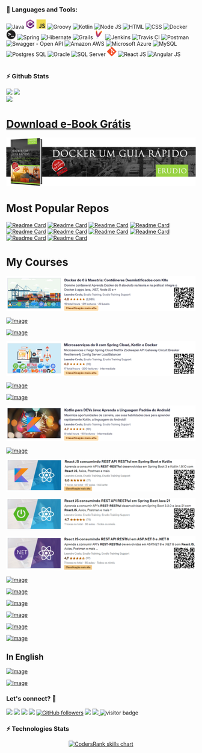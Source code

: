 ### 🚀 Languages and Tools:</summary>

<p align="left">
<img height="25" src="https://www.vectorlogo.zone/logos/java/java-icon.svg" title="Java" alt="Java" /></code>
<img height="25" src="https://raw.githubusercontent.com/devicons/devicon/master/icons/csharp/csharp-original.svg" title="C#" alt="C#" /></code>
<img width="25" height="25" src="https://raw.githubusercontent.com/devicons/devicon/master/icons/javascript/javascript-original.svg" title="JavaScript" alt="JavaScript" />
<img width="30" height="30" src="https://github.com/leandrocgsi/leandrocgsi/blob/main/svg_logos/groovy_logo.png" title="Groovy" alt="Groovy" /></code>
<img width="25" height="25" src="https://github.com/leandrocgsi/leandrocgsi/blob/main/svg_logos/kotlin_logo.png" title="Kotlin" alt="Kotlin" /></code>
<img height="25" src="https://github.com/leandrocgsi/leandrocgsi/blob/main/svg_logos/nodejs.png" title="Node JS" alt="Node JS">
<img width="25" height="25" src="https://github.com/leandrocgsi/leandrocgsi/blob/main/svg_logos/html_logo.png" title="HTML" alt="HTML" />
<img width="25" height="25" src="https://github.com/leandrocgsi/leandrocgsi/blob/main/svg_logos/css_logo.png" title="CSS" alt="CSS" />
<img height="25" src="https://raw.githubusercontent.com/leandrocgsi/leandrocgsi/2331dded51784b78b8b66fd83037b2f2e28943e3/svg_logos/docker_logo.svg" title="Docker" alt="Docker" />
<img height="25" src="https://raw.githubusercontent.com/github/explore/80688e429a7d4ef2fca1e82350fe8e3517d3494d/topics/terminal/terminal.png" title="Terminal" alt="Terminal">
<img width="25" height="25" src="https://www.vectorlogo.zone/logos/springio/springio-icon.svg" title="Spring" alt="Spring" /></code>
<img width="25" height="25" src="https://www.vectorlogo.zone/logos/hibernate/hibernate-icon.svg" title="Hibernate" alt="Hibernate" /></code>
<img width="25" height="25" src="https://github.com/leandrocgsi/leandrocgsi/blob/main/svg_logos/grails-logo.jpg" title="Grails" alt="Grails" /></code>
<img width="25" height="25" src="https://raw.githubusercontent.com/vscode-icons/vscode-icons/master/icons/file_type_maven.svg" title="Apache Maven" alt="Apache Maven" /></code>
<img width="25" height="25" src="https://www.vectorlogo.zone/logos/jenkins/jenkins-icon.svg" title="Jenkins" alt="Jenkins" /></code>
<img width="25" height="25" src="https://www.vectorlogo.zone/logos/travis-ci/travis-ci-icon.svg" title="Travis CI" alt="Travis CI" /></code>
<img width="25" height="25" src="https://www.vectorlogo.zone/logos/getpostman/getpostman-icon.svg" title="Postman" alt="Postman" /></code>
<img width="25" height="25" src="https://www.vectorlogo.zone/logos/openapis/openapis-icon.svg" title="Swagger - Open API" alt="Swagger - Open API" /></code>
<img width="25" height="25" src="https://github.com/leandrocgsi/leandrocgsi/blob/main/svg_logos/amazon_aws-icon.png" title="Amazon AWS" alt="Amazon AWS" /></code>
<img width="25" height="25" src="https://www.vectorlogo.zone/logos/microsoft_azure/microsoft_azure-icon.svg" title="Microsoft Azure" alt="Microsoft Azure" /></code>
<img width="25" height="25" src="https://www.vectorlogo.zone/logos/mysql/mysql-icon.svg" title="MySQL" alt="MySQL"/></code>
<img width="25" height="25" src="https://www.vectorlogo.zone/logos/postgresql/postgresql-icon.svg" title="Postgres SQL" alt="Postgres SQL"/></code>
<img width="25" height="25" src="https://www.vectorlogo.zone/logos/oracle/oracle-icon.svg" title="Oracle" alt="Oracle"/></code>
<img width="22" height="25" src="https://github.com/leandrocgsi/leandrocgsi/blob/main/svg_logos/microsoft-sql-server.png" title="SQL Server" alt="SQL Server"/></code>
<img height="25" src="https://raw.githubusercontent.com/devicons/devicon/master/icons/git/git-original.svg" title="GIT" alt="GIT">
<img width="25" height="25" src="https://raw.githubusercontent.com/leandrocgsi/leandrocgsi/main/svg_logos/react-original-wordmark.svg" title="React JS" alt="React JS" />
<img width="25" height="25" src="https://raw.githubusercontent.com/leandrocgsi/leandrocgsi/main/svg_logos/angularjs-original.svg" title="Angular JS" alt="Angular JS" />

</p>

#

### ⚡ Github Stats</b></summary>
<div align="left">
<img height="180em" src="https://github-readme-stats.vercel.app/api/top-langs/?username=leandrocgsi&show_icons=true&hide_border=true&layout=compact&langs_count=8&theme=default"/>	
<img height="180em" src="https://github-readme-stats.vercel.app/api?username=leandrocgsi&show_icons=true&hide_border=true&count_private=true&include_all_commits=true&theme=default" />
</div>
<img height="180em" src="https://github-readme-streak-stats.herokuapp.com/?user=leandrocgsi&show_icons=true&hide_border=true&count_private=true&include_all_commits=true&theme=default" />
</div>

# [Download e-Book Grátis](https://pub.erudio.com.br/guia-docker)

[![e-Book Grátis](https://github.com/leandrocgsi/DockerFromZeroToMastery/blob/master/Images/ebook.png?raw=true)](https://pub.erudio.com.br/guia-docker)

# Most Popular Repos

[![Readme Card](https://github-readme-stats.vercel.app/api/pin/?username=leandrocgsi&repo=RestWithASP-NET5Udemy)](https://github.com/leandrocgsi/RestWithASP-NET5Udemy)
[![Readme Card](https://github-readme-stats.vercel.app/api/pin/?username=leandrocgsi&repo=rest-with-spring-boot-and-java-erudio)](https://github.com/leandrocgsi/rest-with-spring-boot-and-java-erudio)
[![Readme Card](https://github-readme-stats.vercel.app/api/pin/?username=leandrocgsi&repo=erudio-microservices-dotnet6)](https://github.com/leandrocgsi/erudio-microservices-dotnet6)
[![Readme Card](https://github-readme-stats.vercel.app/api/pin/?username=leandrocgsi&repo=erudio-microservices)](https://github.com/leandrocgsi/erudio-microservices)
[![Readme Card](https://github-readme-stats.vercel.app/api/pin/?username=leandrocgsi&repo=DockerFromZeroToMastery)](https://github.com/leandrocgsi/DockerFromZeroToMastery)
[![Readme Card](https://github-readme-stats.vercel.app/api/pin/?username=leandrocgsi&repo=DockerFromZeroToMastery-NodeJS-ReactJS)](https://github.com/leandrocgsi/DockerFromZeroToMastery-NodeJS-ReactJS )
[![Readme Card](https://github-readme-stats.vercel.app/api/pin/?username=leandrocgsi&repo=DockerFromZeroToMastery-SpingBootAndJava)](https://github.com/leandrocgsi/DockerFromZeroToMastery-SpingBootAndJava)
[![Readme Card](https://github-readme-stats.vercel.app/api/pin/?username=leandrocgsi&repo=DockerFromZeroToMastery-ASP-NETCore)](https://github.com/leandrocgsi/DockerFromZeroToMastery-ASP-NETCore)
[![Readme Card](https://github-readme-stats.vercel.app/api/pin/?username=leandrocgsi&repo=DockerToAWSWithJava)](https://github.com/leandrocgsi/DockerToAWSWithJava)
[![Readme Card](https://github-readme-stats.vercel.app/api/pin/?username=leandrocgsi&repo=DockerToAWSWithDotNet)](https://github.com/leandrocgsi/DockerToAWSWithDotNet)

# My Courses

[![Image](https://github.com/leandrocgsi/RestWithSpringBootUdemy/blob/master/Images/docker_do_zero_a_maestria_conteinerizacao_desmistificada.png?raw=true "Docker do Zero à Maestria - Contêinerização Desmistificada")](https://www.udemy.com/course/docker-do-zero-a-maestria-conteinerizacao-desmistificada/?couponCode=GTHB_FLASH_SALE2021)

[![Image](https://github.com/leandrocgsi/RestWithSpringBootUdemy/blob/master/Images/microservices.png?raw=true "Microservices do 0 à GCP com Spring Boot, Kubernetes e Docker")](https://www.udemy.com/course/microservices-do-0-a-gcp-com-spring-boot-kubernetes-e-docker/?couponCode=GTHB_FLASH_SALE2021)

[![Image](https://github.com/leandrocgsi/RestWithSpringBootUdemy/blob/master/Images/microservices_.net6.png?raw=true "Arquitetura de Microsserviços do 0 com ASP.NET, .NET 6 e C#")](https://www.udemy.com/course/microservices-do-0-a-gcp-com-dot-net-6-kubernetes-e-docker/?couponCode=GTHB_FLASH_SALE2021)


[![Image](https://github.com/leandrocgsi/RestWithSpringBootUdemy/blob/master/Images/microservices_kotlin.png?raw=true "Microservices do 0 à GCP com Spring Cloud, Kotlin, K8s e Docker")](https://www.udemy.com/course/microsservicos-do-0-a-gcp-c-spring-cloud-kotlin-kubernetes-e-docker/?couponCode=GTHB_FLASH_SALE2021)

[![Image](https://github.com/leandrocgsi/RestWithSpringBootUdemy/blob/master/Images/rest_apis_restful_do_0_a_nuvem_com_asp_net_core_e_docker.png?raw=true "REST API's RESTFul do 0 à Azure com ASP.NET Core 5 e Docker")](https://www.udemy.com/course/restful-apis-do-0-a-nuvem-com-aspnet-core-e-docker/?couponCode=GTHB_FLASH_SALE2021)

[![Image](https://github.com/leandrocgsi/RestWithSpringBootUdemy/blob/master/Images/rest_apis_restful_do_0_à_nuvem_com_spring_boot_2_e_docker.png?raw=true "REST API's RESTFul do 0 à AWS com Spring Boot 3, Java e Docker")](https://www.udemy.com/course/restful-apis-do-0-a-nuvem-com-springboot-e-docker/?couponCode=GTHB_FLASH_SALE2021)

[![Image](https://raw.githubusercontent.com/leandrocgsi/RestWithSpringBootUdemy/master/Images/kotlin_4_devs_java.png?raw=true "Kotlin para DEVs Java: Aprenda a Linguagem Padrão do Android")](https://www.udemy.com/course/kotlin-para-devs-java-domine-a-linguagem-padrao-do-android/?couponCode=GTHB_FLASH_SALE2021)

[![Image](https://raw.githubusercontent.com/leandrocgsi/RestWithSpringBootUdemy/master/Images/rest_kotlin.png?raw=true "REST API's RESTFul do 0 à AWS com Spring Boot, Kotlin e Docker")](https://www.udemy.com/course/restful-apis-do-0-a-aws-com-spring-boot-3-kotlin-e-docker/?couponCode=GTHB_FLASH_SALE2021)

[![Image](https://github.com/leandrocgsi/RestWithSpringBootUdemy/blob/master/Images/react_kotlin.png?raw=true "React JS consumindo REST API RESTful em Spring Boot e Kotlin")](https://www.udemy.com/course/aprenda-consumir-apis-restful-em-spring-boot-kotlin-com-react-js-axios/?couponCode=GTHB_FLASH_SALE2021)

[![Image](https://raw.githubusercontent.com/leandrocgsi/RestWithSpringBootUdemy/master/Images/react_java.png "React JS consumindo REST API RESTful em Spring Boot Java 16")](https://www.udemy.com/course/aprenda-consumir-apis-restful-em-spring-boot-java-com-react-js-axios/?couponCode=GTHB_FLASH_SALE2021)

[![Image](https://github.com/leandrocgsi/RestWithSpringBootUdemy/blob/master/Images/react_.net6.png?raw=true "React JS consumindo REST API RESTful em ASP.NET Core .NET 6")](https://www.udemy.com/course/aprenda-consumir-apis-restful-em-asp-dot-net-core-6-com-react-js-axios/?couponCode=GTHB_FLASH_SALE2021)

[![Image](https://github.com/leandrocgsi/RestWithSpringBootUdemy/blob/master/Images/docker_para_amazon_aws_implante_apps_java_e_dot_net_com_travis_ci.png?raw=true "Docker para Amazon AWS Implante Apps Java e .NET com Travis CI")](https://www.udemy.com/course/docker-para-amazon-aws-implante-aplicacoes-java-e-net/?couponCode=GTHB_FLASH_SALE2021)

[![Image](https://github.com/leandrocgsi/RestWithSpringBootUdemy/blob/master/Images/agile.png?raw=true "Agile desmistificado com Scrum, XP, Kanban, Spotify e Trello")](https://www.udemy.com/course/agile-no-mundo-real-scrum-xp-kanban-e-spotify-desmistificados/?couponCode=GTHB_FLASH_SALE2021)

[![Image](https://github.com/leandrocgsi/RestWithSpringBootUdemy/blob/master/Images/trello.png?raw=true "Trello: Gestão Otimizada de Equipes e Projetos Pessoais")](https://www.udemy.com/course/trello-gestao-otimizada-de-equipes-e-projetos-pessoais/?couponCode=GTHB_FLASH_SALE2021)

[![Image](https://github.com/leandrocgsi/RestWithSpringBootUdemy/blob/master/Images/spotify.png?raw=true "Spotify Engineering Culture Desmistificado")](https://www.udemy.com/course/spotify-engineering-culture-desmistificado/?couponCode=GTHB_FLASH_SALE2021)

[![Image](https://github.com/leandrocgsi/RestWithSpringBootUdemy/blob/master/Images/waterfall.png?raw=true "Do Waterfall ao Scrum: Acerte na Mudança do Modelo de Gestão")](https://www.udemy.com/course/do-waterfall-ao-scrum-acerte-na-mudanca-do-modelo-de-gestao/?couponCode=GTHB_FLASH_SALE2022)

[![Image](https://github.com/leandrocgsi/RestWithSpringBootUdemy/blob/master/Images/career.png?raw=true "Do Career Hacking: Atalhos para o sucesso em TI")](https://www.udemy.com/course/career-hacking-atalhos-para-o-sucesso-em-ti/?couponCode=GTHB_FLASH_SALE2021)

## In English

[![Image](https://github.com/leandrocgsi/RestWithSpringBootUdemy/blob/master/Images/rest_apis_restful_from_0_to_aws_with_spring_boot_and_docker.png?raw=true "REST API's RESTFul from 0 to AWS with Spring Boot and Docker")](https://www.udemy.com/course/rest-apis-restful-from-0-to-aws-with-spring-boot-and-docker/?couponCode=GTHB_FLASH_SALE2021)

[![Image](https://github.com/leandrocgsi/RestWithSpringBootUdemy/blob/master/Images/docker_to_amazon_aws_deploy_apps_java_and_dot_net_with_travis_ci.png?raw=true "Docker to Amazon AWS Deploy Java & .NET Apps with Travis CI")](https://www.udemy.com/course/docker-to-amazon-aws-deploy-java-net-apps-with-travis-ci/?couponCode=GTHB_FLASH_SALE2021)

### Let's connect? 🤝

<p align="left">

<a href="https://linkedin.com/in/ldcgsi/"><img src="https://img.shields.io/badge/-LinkedIn-0077B5?style=flat&logo=Linkedin&logoColor=white"/></a>
<a href="https://www.youtube.com/channel/UCQF3M1Lvv0IITTC0rdTtN6Q"><img src="https://img.shields.io/badge/YouTube-FF0000?style=flat&logo=youtube&logoColor=white"/></a>
<a href="https://www.erudio.com.br/blog/"><img src="https://img.shields.io/badge/Wordpress-21759B?style=flat&logo=wordpress&label=Erudio&logoColor=white"/></a>
<a href="https://www.semeru.com.br/blog/"><img src="https://img.shields.io/badge/Wordpress-21759B?style=flat&logo=wordpress&label=Semeru&logoColor=white"/></a>
[![GitHub followers](https://img.shields.io/github/followers/leandrocgsi.svg?style=social&label=Follow)](https://github.com/leandrocgsi?tab=followers)
<a href="https://hub.docker.com/u/leandrocgsi/"><img src="https://img.shields.io/badge/DockerHub-leandrocgsi-blue"/></a>
<a href="https://stackoverflow.com/users/4784591/leandro-costa">
    <img src="https://img.shields.io/badge/Stack%20Overflow-21-F47F24">
</a>
<a>![visitor badge](https://visitor-badge.glitch.me/badge?page_id=leandrocgsi.visitor-badge)</a>

</p>

### ⚡ Technologies Stats</b></summary>

<div id="statistics_contributions_block_id" align="center" style="align-content: center; text-align:center;">
 <a href="https://profile.codersrank.io/user/leandrocgsi" target="_blank">
 <img src="https://cr-skills-chart-widget.azurewebsites.net/api/api?username=leandrocgsi&heigth=300" alt="CodersRank skills chart" />
 </a>
</div>
